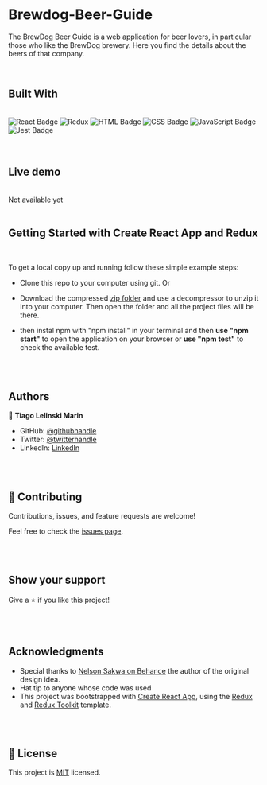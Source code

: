 # Brewdog-Beer-Guide
The BrewDog Beer Guide is a web application for beer lovers, in particular those who like the BrewDog brewery. Here you find the details about the beers of that company.

<br>

## Built With

<br>
<img alt="React Badge" src="https://img.shields.io/badge/React-20232A?style=for-the-badge&logo=react&logoColor=61DAFB">
<img alt="Redux" src="https://img.shields.io/badge/Redux-593D88?style=for-the-badge&logo=redux&logoColor=white">
<img alt="HTML Badge" src="https://img.shields.io/badge/html5%20-%23E34F26.svg?&style=for-the-badge&logo=html5&logoColor=white">
<img alt="CSS Badge" src="https://img.shields.io/badge/css3%20-%231572B6.svg?&style=for-the-badge&logo=css3&logoColor=white">
<img alt="JavaScript Badge" src="https://img.shields.io/badge/javascript%20-%23323330.svg?&style=for-the-badge&logo=javascript&logoColor=%23F7DF1E">
<img alt="Jest Badge" src="https://img.shields.io/badge/Jest-C21325?style=for-the-badge&logo=jest&logoColor=white"><br>

<br>
<br>

## Live demo

<br>
Not available yet
<!-- You can access the live demo through this [link]() -->

<br>
<br>

## Getting Started with Create React App and Redux

<br>

To get a local copy up and running follow these simple example steps:

- Clone this repo to your computer using git.
Or
- Download the compressed [zip folder](https://github.com/tiagomarin/Brewdog-Beer-Guide/archive/refs/heads/development.zip) and use a decompressor to unzip it into your computer. Then open the folder and all the project files will be there.

- then instal npm with "npm install" in your terminal and then **use "npm start"** to open the application on your browser or **use "npm test"** to check the available test.

<br>
<br>

## Authors

👤 **Tiago Lelinski Marin**

- GitHub: [@githubhandle](https://github.com/Tiago-Lelinski-Marin)
- Twitter: [@twitterhandle](https://twitter.com/LelinskiMarin)
- LinkedIn: [LinkedIn](https://www.linkedin.com/in/tiago-lelinski-marin/)

<br>
<br>

## 🤝 Contributing

Contributions, issues, and feature requests are welcome!

Feel free to check the [issues page](../../issues/).

<br>
<br>

## Show your support

Give a ⭐️ if you like this project!

<br>
<br>

## Acknowledgments
- Special thanks to [Nelson Sakwa on Behance](https://www.behance.net/sakwadesignstudio) the author of the original design idea.
- Hat tip to anyone whose code was used
- This project was bootstrapped with [Create React App](https://github.com/facebook/create-react-app), using the [Redux](https://redux.js.org/) and [Redux Toolkit](https://redux-toolkit.js.org/) template.

<br>
<br>

## 📝 License

This project is [MIT](./MIT.md) licensed.